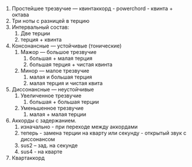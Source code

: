 1.  Простейшее трезвучие — квинтаккорд - powerchord - квинта + октава
2.  Три ноты с разницей в терцию
3.  Интервальный состав:
    1.  Две терции
    2.  терция + квинта
4.  Консонансные — устойчивые (тонические)
    1.  Мажор — большое трезвучие
        1.  большая + малая терция
        2.  большая терция + чистая квинта
    2.  Минор — малое трезвучие
        1.  малая и большая терция
        2.  малая терция и чистая квита
5.  Диссонансные — неустойчивые
    1.  Увеличенное трезвучие
        1.  большая + большая терции
    2.  Уменьшенное трезвучие
        1.  малая + малая терции
6.  Аккорды с задержанием.
    1.  изначально - при переходе между аккордами
    2.  теперь - замена терции на кварту или секунду - открытый звук с диссонансом
    3.  sus2 – зад. на секунде
    4.  sus4 - на кварте
7.  Квартаккорд